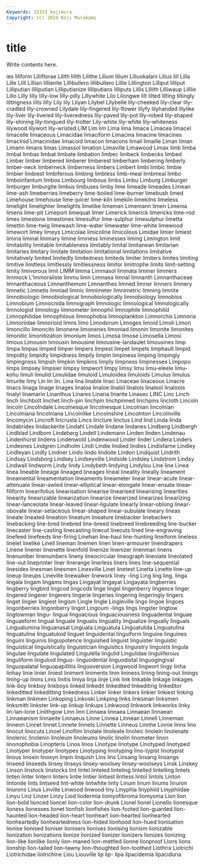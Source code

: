 ```yaml
---
Keywords: 12333 kojimura
Copyright: (C) 2024 Koji Murakami
---
```


# title

Write contents here.



ies liliform
Liliiflorae Lilith lilith Lilithe Lilium lilium Liliuokalani Lilius lill Lilla
Lille Lilli Lillian lillianite Lillibullero lillibullero Lillie Lillington Lilliput lilliput
Lilliputian lilliputian Lilliputianize lilliputians lilliputs Lillis Lillith Lilliwaup Lilllie Lillo
Lilly lilly lilly-low lilly-pilly Lillywhite Lilo Lilongwe lilt lilted lilting
liltingly liltingness lilts lilty Lily lily Lilyan Lilybel Lilybelle lily-cheeked
lily-clear lily-cradled lily-crowned Lilydale lily-fingered lily-flower lilyfy lilyhanded lilylike lily-liver
lily-livered lily-liveredness lily-paved lily-pot lily-robed lily-shaped lily-shining lily-tongued lily-trotter Lily-white
lily-white lily-whiteness lilywood lilywort lily-wristed LIM Lim lim Lima lima
limace Limacea limacel limacelle limaceous Limacidae limaciform Limacina limacine limacines
limacinid Limacinidae limacoid limacon limacons limail limaille Liman liman Limann
limans limas Limassol limation Limaville Limawood Limax limb limba limbal
limbas limbat limbate limbation limbec limbeck limbecks limbed Limber limber
limbered limberer limberest limberham limbering limberly limber-neck limberneck limberness limbers
Limbert limbi limbic limbie limbier limbiest limbiferous limbing limbless limb-meal
limbmeal limbo limboinfantum limbos Limbourg limbous limbs Limbu Limburg Limburger
limburger limburgite limbus limbuses limby lime limeade limeades Limean lime-ash
limeberries limeberry lime-boiled lime-burner limebush limed Limehouse limehouse lime-juicer lime-kiln
limekiln limekilns limeless limelight limelighter limelights limelike limeman Limemann limen
Limenia limens lime-pit Limeport limequat limer Limerick limerick limericks lime-rod
limes limestone limestones limesulfur lime-sulphur limesulphur limetta limettin lime-twig limewash
lime-water limewater lime-white limewood limewort limey limeys Limicolae limicoline limicolous
Limidae limier limiest limina liminal liminary limine liminess liminesses liming
Limington limit limitability limitable limitableness limitably limital limitanean limitarian limitaries
limitary limitate limitation limitational limitations limitative limitatively limited limitedly limitedness
limiteds limiter limiters limites limiting limitive limitless limitlessly limitlessness limitor
limitrophe limits limit-setting limity limivorous limli LIMM limma Limmasol limmata
limmer limmers limmock L'Immoraliste limmu limn Limnaea limnal limnanth Limnanthaceae
limnanthaceous Limnanthemum Limnanthes limned limner limners limnery limnetic Limnetis limniad
limnic limnimeter limnimetric limning limnite limnobiologic limnobiological limnobiologically limnobiology limnobios
Limnobium Limnocnida limnograph limnologic limnological limnologically limnologist limnology limnometer limnophil
limnophile limnophilid Limnophilidae limnophilous limnophobia limnoplankton Limnorchis Limnoria Limnoriidae limnorioid
limns limo Limodorum Limoges limoid Limoli Limon limoncillo limoncito limonene
limonenes limoniad limonin limonite limonites limonitic limonitization limonium limos Limosa
limose Limosella Limosi limous Limousin limousin limousine limousine-landaulet limousines limp
limpa limpas limped limper limpers limpest limpet limpets limphault limpid
limpidity limpidly limpidness limpily limpin limpiness limping limpingly limpingness limpish
limpkin limpkins limply limpness limpnesses Limpopo limps limpsey limpsier limpsy
limpwort limpy limsy limu limu-eleele limu-kohu limuli limulid Limulidae limuloid
Limuloidea limuloids Limulus limulus limurite limy Lin lin lin. Lina
lina linable linac Linaceae linaceous Linacre linacs linaga linage linages
linaloa linaloe linalol linalols linalool linalools linalyl linamarin Linanthus Linares
Linaria linarite Linasec LINC Linc Linch linch linchbolt linchet linch-pin
linchpin linchpinned linchpins lincloth Lincoln lincoln Lincolndale Lincolnesque lincolnesque Lincolnian
lincolnian Lincolniana lincolniana Lincolnlike Lincolnshire Lincolnton Lincolnville lincomycin Lincroft lincrusta
Lincs lincture linctus Lind lind Linda linda lindabrides lindackerite Lindahl
Lindale lindane lindanes Lindberg Lindbergh Lindblad Lindbom Lindeberg Lindell Lindemann
Linden linden Lindenau Lindenhurst lindens Lindenwold Lindenwood Linder linder Lindera
Linders Lindesnes Lindgren Lindholm Lindi Lindie lindied lindies Lindisfarne Lindley
Lindleyan Lindly Lindner Lindo lindo lindoite Lindon Lindquist Lindrith Lindsay
Lindsborg Lindsey Lindseyville Lindside Lindsley Lindstrom Lindsy Lindwall lindworm Lindy
lindy Lindybeth lindying Lindylou Line line Linea linea lineable lineage
lineaged lineages lineal lineality lineally lineament lineamental lineamentation lineaments lineameter
linear linear-acute linear-attenuate linear-awled linear-elliptical linear-elongate linear-ensate linear-filiform linearifolius linearisation
linearise linearised linearising linearities linearity linearizable linearization linearize linearized linearizes
linearizing linear-lanceolate linear-leaved linear-ligulate linearly linear-oblong linear-obovate linear-setaceous linear-shaped linear-subulate
lineary lineas lineate lineated lineation lineatum lineature linebacker linebackers linebacking
line-bred linebred line-breed linebreed linebreeding line-bucker linecaster line-casting linecasting linecut
linecuts lined line-engraving linefeed linefeeds line-firing Linehan line-haul line-hunting lineiform
lineless linelet linelike Linell lineman linemen linen linen-armourer linendrapers Linene
linener linenette linenfold linenize linenizer linenman linens linenumber linenumbers lineny
lineocircular lineograph lineolate lineolated line-out lineprinter liner linerange linerless liners
lines line-sequential linesides linesman linesmen Linesville Linet linetest Linetta Linette
line-up lineup lineups Lineville linewalker linework liney -ling Ling ling
ling. linga lingala lingam lingams lingas Lingayat lingayat Lingayata lingberries
lingberry lingbird lingcod lingcods linge lingel lingenberry lingence linger lingered
lingerer lingerers lingerie lingeries lingering lingeringly lingers linget lingier lingiest
lingism Lingle lingle Lingleville lingo lingoe lingoes lingonberries lingonberry lingot
Lingoum -lings lings lingster lingtow lingtowman lingu- lingua linguacious linguaciousness
linguadental linguae linguaeform lingual linguale lingualis linguality lingualize lingually linguals
Lingualumina linguanasal Linguata Linguatula Linguatulida Linguatulina linguatuline linguatuloid linguet linguidental
linguiform linguine linguines linguini linguinis linguipotence linguished linguist linguister linguistic
linguistical linguistically linguistician linguistics linguistry linguists lingula lingulae lingulate lingulated
Lingulella lingulid Lingulidae linguliferous linguliform linguloid linguo- linguodental linguodistal linguogingival
linguopalatal linguopapillitis linguoversion Lingwood lingwort lingy linha linhay linie linier
liniest liniment liniments linin lininess lining lining-out linings lining-up linins
Linis linitis liniya linja linje Link link linkable linkage linkages
link-boy linkboy linkboys linked linkedit linkedited linkediting linkeditor linkeditted linkeditting
linkedness Linker linker linkers linkier linkiest linking linkman linkmen Linkoping
Linkoski Linkping links linksman linksmen linksmith linkster link-up linkup linkups
Linkwood linkwork linkworks linky lin-lan-lone Linlithgow Linn linn Linnaea linnaea
Linnaean linnaean Linnaeanism linnaeite Linnaeus Linne Linnea Linnean Linnell Linneman
linneon Linnet linnet Linnete linnets Linnette Linneus Linnhe Linnie linns
lino linocut linocuts Linoel Linofilm linolate linoleate linoleic linolein linolenate
linolenic linolenin linoleum linoleums linolic linolin linometer linon linonophobia Linopteris
Linos linos Linotype linotype Linotyped linotyped Linotyper linotyper linotypes Linotyping
linotyping lino-typist linotypist linous linoxin linoxyn linpin linquish Lins lins
Linsang linsang linsangs linseed linseeds linsey linseys linsey-woolsey linsey-woolseys Linsk
Linskey Linson linstock linstocks lint lintel linteled linteling lintelled lintelling
lintels linten linter lintern linters lintie lintier lintiest lintless lintol
lintols Linton lintonite lints lintseed lint-white lintwhite linty Linum linum
linums linuron linurons Linus Linville Linwood linwood liny Linyphia linyphiid
Linyphiidae Linyu Linz Linzer Linzy Liod liodermia liomyofibroma liomyoma Lion
lion lion-bold lionced lioncel lion-color lion-drunk Lionel lionel Lionello lionesque
lioness lionesses lionet lionfish lionfishes lion-footed lion-guarded lion-haunted lion-headed lion-heart
lionheart lion-hearted lionhearted lionheartedly lionheartedness lion-hided lionhood lion-hued lionisation lionise
lionised lioniser lionisers lionises lionising lionism lionizable lionization lionizations lionize
lionized lionizer lionizers lionizes lionizing lion-like lionlike lionly lion-maned lion-mettled
lionne lionproof Lions lions lionship lion-tailed lion-tawny lion-thoughted lion-toothed Liothrix
Liotrichi Liotrichidae liotrichine Liou Liouville lip lip- lipa lipacidemia lipaciduria
